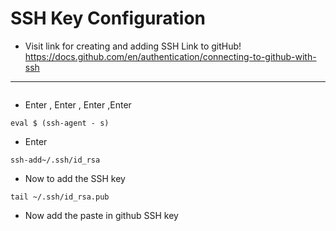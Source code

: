  # SSH Key Configuration
 - Visit link for creating and adding SSH Link to gitHub!
https://docs.github.com/en/authentication/connecting-to-github-with-ssh

***
```ssh -keygen -t rsa -b 4096 -C "yourEmailID@gmail.com"
```
- Enter , Enter , Enter ,Enter
```
eval $ (ssh-agent - s)
```
- Enter
```
ssh-add~/.ssh/id_rsa
```
-  Now to add the SSH key
```
tail ~/.ssh/id_rsa.pub
``` 

- Now add the paste in github SSH key 

